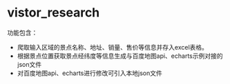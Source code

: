 # vistor_research
功能包含：
- 爬取输入区域的景点名称、地址、销量、售价等信息并存入excel表格。
- 根据景点位置获取景点经纬度等信息生成与百度地图api、echarts示例对接的json文件
- 对百度地图api、echarts进行修改可引入本地json文件
